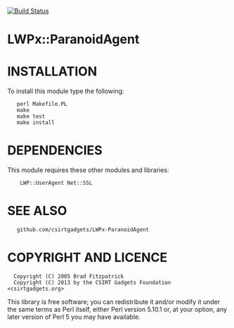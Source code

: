 [![Build Status](https://travis-ci.org/csirtgadgets/LWPx-ParanoidAgent.png?branch=stable)](https://travis-ci.org/csirtgadgets/LWPx-ParanoidAgent)

LWPx::ParanoidAgent
==

INSTALLATION
===

To install this module type the following:
```
   perl Makefile.PL
   make
   make test
   make install
```
DEPENDENCIES
===

This module requires these other modules and libraries:
```
    LWP::UserAgent Net::SSL
```
SEE ALSO
===
```
   github.com/csirtgadgets/LWPx-ParanoidAgent  
```
COPYRIGHT AND LICENCE
===
```
  Copyright (C) 2005 Brad Fitzpatrick  
  Copyright (C) 2013 by the CSIRT Gadgets Foundation <csirtgadgets.org>
```
This library is free software; you can redistribute it and/or modify
it under the same terms as Perl itself, either Perl version 5.10.1 or,
at your option, any later version of Perl 5 you may have available.
